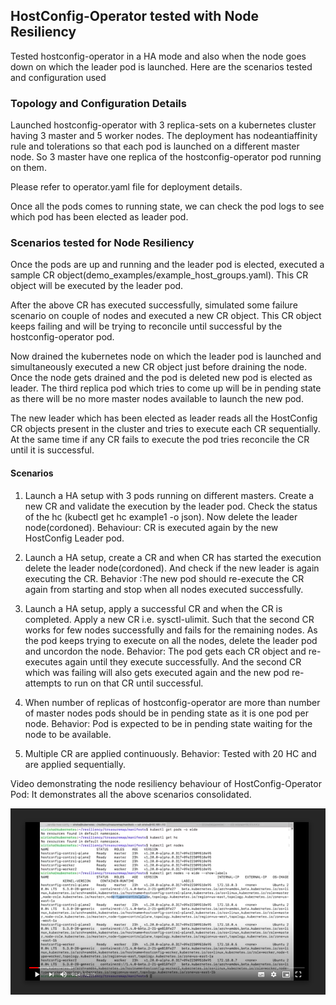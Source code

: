 ## HostConfig-Operator tested with Node Resiliency

Tested hostconfig-operator in a HA mode and also when the node
goes down on which the leader pod is launched. Here are the
scenarios tested and configuration used

### Topology and Configuration Details

Launched hostconfig-operator with 3 replica-sets on a
kubernetes cluster having 3 master and 5 worker nodes.
The deployment has nodeantiaffinity rule and tolerations
so that each pod is launched on a different master node.
So 3 master have one replica of the hostconfig-operator pod
running on them.

Please refer to operator.yaml file for deployment details.

Once all the pods comes to running state, we can check
the pod logs to see which pod has been elected as leader pod.

### Scenarios tested for Node Resiliency

Once the pods are up and running and the leader pod is elected,
executed a sample CR object(demo_examples/example_host_groups.yaml).
This CR object will be executed by the leader pod.

After the above CR has executed successfully, simulated some
failure scenario on couple of nodes and executed a new CR object.
This CR object keeps failing and will be trying to reconcile until
successful by the hostconfig-operator pod.

Now drained the kubernetes node on which the leader pod is launched
and simultaneously executed a new CR object just before draining the node.
Once the node gets drained and the pod is deleted new pod is
elected as leader. The third replica pod which tries to come up
will be in pending state as there will be no more master nodes
available to launch the new pod.

The new leader which has been elected as leader reads all the HostConfig CR
objects present in the cluster and tries to execute each CR sequentially.
At the same time if any CR fails to execute the pod tries reconcile the CR
until it is successful.

#### Scenarios

1. Launch a HA setup with 3 pods running on different masters.
Create a new CR and validate the execution by the leader pod.
Check the status of the hc (kubectl get hc example1 -o json).
Now delete the leader node(cordoned).
Behaviour: CR is executed again by the new HostConfig Leader pod.

2. Launch a HA setup, create a CR and when CR has started the
execution delete the leader node(cordoned). And check if the new leader
is again executing the CR.
Behavior :The new pod should re-execute the CR again from starting and stop
when all nodes executed successfully.

3. Launch a HA setup, apply  a successful CR and when the  CR is completed.
Apply a new CR i.e. sysctl-ulimit. Such that the second CR works for  few nodes
successfully and fails for the remaining nodes. As the pod keeps trying to
execute on all the nodes, delete the leader pod and uncordon the node.
Behavior: The pod gets each CR object and re-executes again until they
execute successfully. And the second CR which was failing will also gets
executed again and the new pod re-attempts to run on that CR until successful.

4. When number of replicas of hostconfig-operator are more than number
of master nodes pods should be in pending state as it is one pod per node.
Behavior: Pod is expected to be in pending state waiting for the node
to be available.

5. Multiple CR are applied continuously.
Behavior: Tested with 20 HC and are applied sequentially.

Video demonstrating the node resiliency behaviour of HostConfig-Operator Pod:
It demonstrates all the above scenarios consolidated.

[![Alt text](Node_resiliency.png)
](https://drive.google.com/file/d/1lwA_Zqrax0ECc0K2b2BKTj3eCMYVmbqJ/view?usp=sharing)
